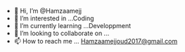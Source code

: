 - 👋 Hi, I’m @Hamzaamejj
- 👀 I’m interested in ...Coding
- 🌱 I’m currently learning ...Developpment
- 💞️ I’m looking to collaborate on ...
- 📫 How to reach me ... Hamzaamejjoud2017@gmail.com

<!---
Hamzaamejj/Hamzaamejj is a ✨ special ✨ repository because its `README.md` (this file) appears on your GitHub profile.
You can click the Preview link to take a look at your changes.
--->
